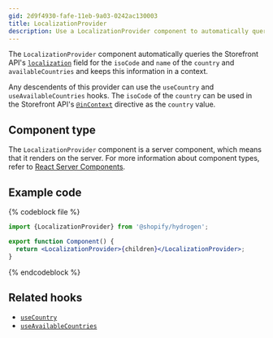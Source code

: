```yaml
---
gid: 2d9f4930-fafe-11eb-9a03-0242ac130003
title: LocalizationProvider
description: Use a LocalizationProvider component to automatically query the Storefront API's localization field for the ISO code, name of the country, and available countries, and keep this information in a context.
---
```


The `LocalizationProvider` component automatically queries the Storefront API's [`localization`](/api/storefront/reference/common-objects/queryroot) field for the `isoCode` and `name` of the `country` and `availableCountries` and keeps this information in a context.

Any descendents of this provider can use the `useCountry` and `useAvailableCountries` hooks. The `isoCode` of the `country` can be used in the Storefront API's [`@inContext`](/api/storefront/reference/directives/incontext) directive as the `country` value.

## Component type

The `LocalizationProvider` component is a server component, which means that it renders on the server. For more information about component types, refer to [React Server Components](/custom-storefronts/hydrogen/framework/react-server-components).

## Example code

{% codeblock file %}

```jsx
import {LocalizationProvider} from '@shopify/hydrogen';

export function Component() {
  return <LocalizationProvider>{children}</LocalizationProvider>;
}
```

{% endcodeblock %}

## Related hooks

- [`useCountry`](/api/hydrogen/hooks/localization/usecountry)
- [`useAvailableCountries`](/api/hydrogen/hooks/localization/useavailablecountries)
